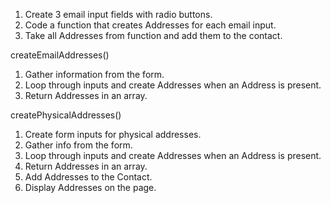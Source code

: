 1. Create 3 email input fields with radio buttons.
2. Code a function that creates Addresses for each email input.
3. Take all Addresses from function and add them to the contact.

createEmailAddresses()

1. Gather information from the form.
2. Loop through inputs and create Addresses when an Address is present.
3. Return Addresses in an array.

createPhysicalAddresses()

1. Create form inputs for physical addresses.
2. Gather info from the form.
3. Loop through inputs and create Addresses when an Address is present.
4. Return Addresses in an array.
5. Add Addresses to the Contact.
6. Display Addresses on the page.